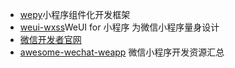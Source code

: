 - [wepy](https://github.com/Tencent/wepy)小程序组件化开发框架
- [weui-wxss](https://github.com/Tencent/weui-wxss)WeUI for 小程序 为微信小程序量身设计
- [微信开发者官网](https://developers.weixin.qq.com/miniprogram/dev/index.html)
- [awesome-wechat-weapp](https://github.com/justjavac/awesome-wechat-weapp) 微信小程序开发资源汇总
